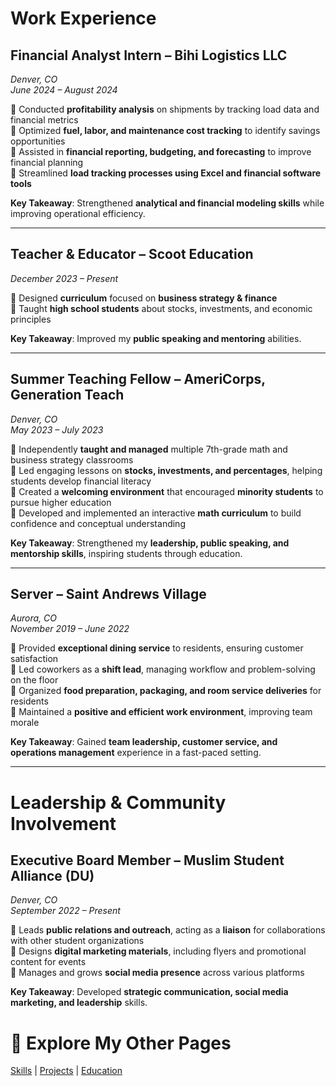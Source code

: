 # Work Experience  

## **Financial Analyst Intern – Bihi Logistics LLC**  
*Denver, CO*  
*June 2024 – August 2024*  

🔹 Conducted **profitability analysis** on shipments by tracking load data and financial metrics  
🔹 Optimized **fuel, labor, and maintenance cost tracking** to identify savings opportunities  
🔹 Assisted in **financial reporting, budgeting, and forecasting** to improve financial planning  
🔹 Streamlined **load tracking processes using Excel and financial software tools**  

**Key Takeaway**: Strengthened **analytical and financial modeling skills** while improving operational efficiency.  

---

## **Teacher & Educator – Scoot Education**  
*December 2023 – Present*  

🔹 Designed **curriculum** focused on **business strategy & finance**  
🔹 Taught **high school students** about stocks, investments, and economic principles  

**Key Takeaway**: Improved my **public speaking and mentoring** abilities.  

---

## **Summer Teaching Fellow – AmeriCorps, Generation Teach**  
*Denver, CO*  
*May 2023 – July 2023*  

🔹 Independently **taught and managed** multiple 7th-grade math and business strategy classrooms  
🔹 Led engaging lessons on **stocks, investments, and percentages**, helping students develop financial literacy  
🔹 Created a **welcoming environment** that encouraged **minority students** to pursue higher education  
🔹 Developed and implemented an interactive **math curriculum** to build confidence and conceptual understanding  

**Key Takeaway**: Strengthened my **leadership, public speaking, and mentorship skills**, inspiring students through education.  

---

## **Server – Saint Andrews Village**  
*Aurora, CO*  
*November 2019 – June 2022*  

🔹 Provided **exceptional dining service** to residents, ensuring customer satisfaction  
🔹 Led coworkers as a **shift lead**, managing workflow and problem-solving on the floor  
🔹 Organized **food preparation, packaging, and room service deliveries** for residents  
🔹 Maintained a **positive and efficient work environment**, improving team morale  

**Key Takeaway**: Gained **team leadership, customer service, and operations management** experience in a fast-paced setting.  

---

# Leadership & Community Involvement  

## **Executive Board Member – Muslim Student Alliance (DU)**  
*Denver, CO*  
*September 2022 – Present*  

🔹 Leads **public relations and outreach**, acting as a **liaison** for collaborations with other student organizations  
🔹 Designs **digital marketing materials**, including flyers and promotional content for events  
🔹 Manages and grows **social media presence** across various platforms  

**Key Takeaway**: Developed **strategic communication, social media marketing, and leadership** skills.  


# 🔗 Explore My Other Pages  

[Skills](skills.md) | [Projects](projects.md) | [Education](education.md)  
